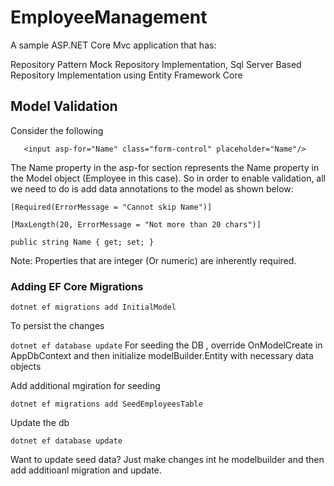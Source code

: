 # EmployeeManagement
A sample  ASP.NET Core Mvc application that has:

Repository Pattern Mock Repository Implementation,  Sql Server Based Repository Implementation  using  Entity Framework Core

## Model Validation
Consider the following 

`   
 <input asp-for="Name" class="form-control" placeholder="Name"/>
`

The  Name property in the asp-for section represents the Name property in the Model object (Employee in this case). 
So in order to enable validation, all we need to do is add data annotations to the model as shown below:

`[Required(ErrorMessage = "Cannot skip Name")]`

`[MaxLength(20, ErrorMessage = "Not more than 20 chars")]`

`public string Name { get; set; }`

Note: Properties that are integer (Or numeric) are inherently required. 


### Adding EF Core  Migrations

`dotnet ef migrations add InitialModel`

To persist the changes 

`dotnet ef database update`
For seeding the DB , override OnModelCreate in AppDbContext and then initialize modelBuilder.Entity with necessary data objects

Add additional mgiration for seeding

`dotnet ef migrations add SeedEmployeesTable`

Update the db

`dotnet ef database update`

Want to update seed data? Just make changes int he modelbuilder and then add additioanl migration and update.
